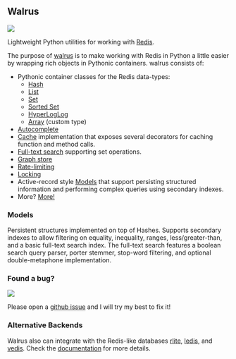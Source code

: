 ## Walrus

![](http://media.charlesleifer.com/blog/photos/walrus-logo-0.png)

Lightweight Python utilities for working with [Redis](http://redis.io).

The purpose of [walrus](https://github.com/coleifer/walrus) is to make working with Redis in Python a little easier by wrapping rich objects in Pythonic containers. walrus consists of:

* Pythonic container classes for the Redis data-types:
    * [Hash](https://walrus.readthedocs.io/en/latest/containers.html#hashes)
    * [List](https://walrus.readthedocs.io/en/latest/containers.html#lists)
    * [Set](https://walrus.readthedocs.io/en/latest/containers.html#sets)
    * [Sorted Set](https://walrus.readthedocs.io/en/latest/containers.html#sorted-sets-zset)
    * [HyperLogLog](https://walrus.readthedocs.io/en/latest/containers.html#hyperloglog)
    * [Array](https://walrus.readthedocs.io/en/latest/containers.html#arrays) (custom type)
* [Autocomplete](https://walrus.readthedocs.io/en/latest/autocomplete.html)
* [Cache](https://walrus.readthedocs.io/en/latest/cache.html) implementation that exposes several decorators for caching function and method calls.
* [Full-text search](https://walrus.readthedocs.io/en/latest/full-text-search.html) supporting set operations.
* [Graph store](https://walrus.readthedocs.io/en/latest/graph.html)
* [Rate-limiting](https://walrus.readthedocs.io/en/latest/rate-limit.html)
* [Locking](https://walrus.readthedocs.io/en/latest/api.html#walrus.Lock)
* Active-record style [Models](https://walrus.readthedocs.io/en/latest/models.html) that support persisting structured information and performing complex queries using secondary indexes.
* More? [More!](https://walrus.readthedocs.io)

### Models

Persistent structures implemented on top of Hashes. Supports secondary indexes to allow filtering on equality, inequality, ranges, less/greater-than, and a basic full-text search index. The full-text search features a boolean search query parser, porter stemmer, stop-word filtering, and optional double-metaphone implementation.

### Found a bug?

![](http://media.charlesleifer.com/blog/photos/p1420743625.21.png)

Please open a [github issue](https://github.com/coleifer/walrus/issues/new) and I will try my best to fix it!

### Alternative Backends

Walrus also can integrate with the Redis-like databases [rlite](https://github.com/seppo0010/rlite), [ledis](http://ledisdb.com/), and [vedis](http://vedis.symisc.net). Check the [documentation](https://walrus.readthedocs.io/en/latest/alt-backends.html) for more details.
